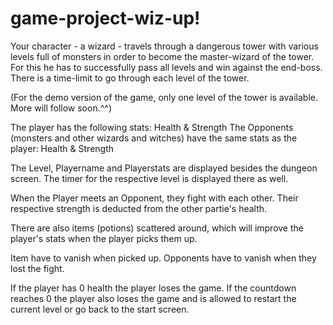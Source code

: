 # game-project-wiz-up!

Your character - a wizard - travels through a dangerous tower with various levels full of monsters in order to become the master-wizard of the tower. 
For this he has to successfully pass all levels and win against the end-boss.
There is a time-limit to go through each level of the tower. 

(For the demo version of the game, only one level of the tower is available. More will follow soon.^^)

The player has the following stats: Health & Strength
The Opponents (monsters and other wizards and witches) have the same stats as the player: Health & Strength

The Level, Playername and Playerstats are displayed besides the dungeon screen. 
The timer for the respective level is displayed there as well. 

When the Player meets an Opponent, they fight with each other. Their respective strength is deducted from the other partie's health. 

There are also items (potions) scattered around, which will improve the player's stats when the player picks them up.

Item have to vanish when picked up.
Opponents have to vanish when they lost the fight. 

If the player has 0 health the player loses the game. 
If the countdown reaches 0 the player also loses the game and is allowed to restart the current level or go back to the start screen.

